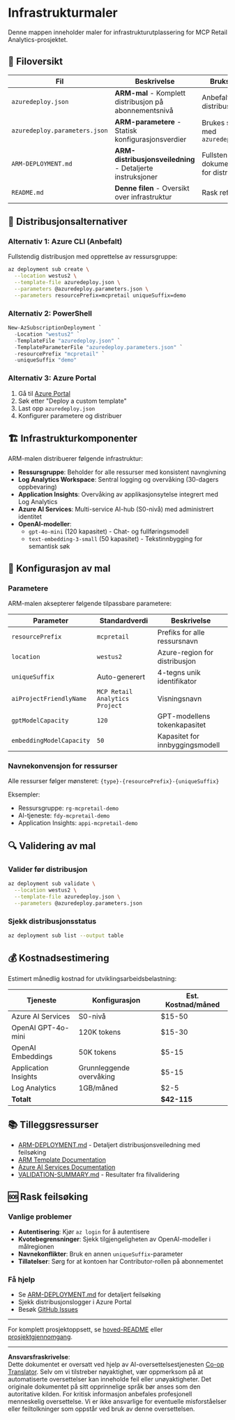 <!--
CO_OP_TRANSLATOR_METADATA:
{
  "original_hash": "09c7975912db719927ad32946b55e621",
  "translation_date": "2025-09-30T13:28:20+00:00",
  "source_file": "azd/infra/README.md",
  "language_code": "no"
}
-->
# Infrastrukturmaler

Denne mappen inneholder maler for infrastrukturutplassering for MCP Retail Analytics-prosjektet.

## 📁 Filoversikt

| Fil | Beskrivelse | Brukstilfelle |
|------|-------------|----------|
| `azuredeploy.json` | **ARM-mal** - Komplett distribusjon på abonnementsnivå | Anbefalt for alle distribusjoner |
| `azuredeploy.parameters.json` | **ARM-parametere** - Statisk konfigurasjonsverdier | Brukes sammen med `azuredeploy.json` |
| `ARM-DEPLOYMENT.md` | **ARM-distribusjonsveiledning** - Detaljerte instruksjoner | Fullstendig dokumentasjon for distribusjon |
| `README.md` | **Denne filen** - Oversikt over infrastruktur | Rask referanse |

## 🚀 Distribusjonsalternativer

### Alternativ 1: Azure CLI (Anbefalt)
Fullstendig distribusjon med opprettelse av ressursgruppe:
```bash
az deployment sub create \
  --location westus2 \
  --template-file azuredeploy.json \
  --parameters @azuredeploy.parameters.json \
  --parameters resourcePrefix=mcpretail uniqueSuffix=demo
```

### Alternativ 2: PowerShell
```powershell
New-AzSubscriptionDeployment `
  -Location "westus2" `
  -TemplateFile "azuredeploy.json" `
  -TemplateParameterFile "azuredeploy.parameters.json" `
  -resourcePrefix "mcpretail" `
  -uniqueSuffix "demo"
```

### Alternativ 3: Azure Portal
1. Gå til [Azure Portal](https://portal.azure.com)
2. Søk etter "Deploy a custom template"
3. Last opp `azuredeploy.json`
4. Konfigurer parametere og distribuer

## 🏗️ Infrastrukturkomponenter

ARM-malen distribuerer følgende infrastruktur:

- **Ressursgruppe**: Beholder for alle ressurser med konsistent navngivning
- **Log Analytics Workspace**: Sentral logging og overvåking (30-dagers oppbevaring)
- **Application Insights**: Overvåking av applikasjonsytelse integrert med Log Analytics
- **Azure AI Services**: Multi-service AI-hub (S0-nivå) med administrert identitet
- **OpenAI-modeller**:
  - `gpt-4o-mini` (120 kapasitet) - Chat- og fullføringsmodell
  - `text-embedding-3-small` (50 kapasitet) - Tekstinnbygging for semantisk søk

## 🔧 Konfigurasjon av mal

### Parametere
ARM-malen aksepterer følgende tilpassbare parametere:

| Parameter | Standardverdi | Beskrivelse |
|-----------|---------|-------------|
| `resourcePrefix` | `mcpretail` | Prefiks for alle ressursnavn |
| `location` | `westus2` | Azure-region for distribusjon |
| `uniqueSuffix` | Auto-generert | 4-tegns unik identifikator |
| `aiProjectFriendlyName` | `MCP Retail Analytics Project` | Visningsnavn |
| `gptModelCapacity` | `120` | GPT-modellens tokenkapasitet |
| `embeddingModelCapacity` | `50` | Kapasitet for innbyggingsmodell |

### Navnekonvensjon for ressurser
Alle ressurser følger mønsteret: `{type}-{resourcePrefix}-{uniqueSuffix}`

Eksempler:
- Ressursgruppe: `rg-mcpretail-demo`
- AI-tjeneste: `fdy-mcpretail-demo`
- Application Insights: `appi-mcpretail-demo`

## 🔍 Validering av mal

### Valider før distribusjon
```bash
az deployment sub validate \
  --location westus2 \
  --template-file azuredeploy.json \
  --parameters @azuredeploy.parameters.json
```

### Sjekk distribusjonsstatus
```bash
az deployment sub list --output table
```

## 💰 Kostnadsestimering

Estimert månedlig kostnad for utviklingsarbeidsbelastning:

| Tjeneste | Konfigurasjon | Est. Kostnad/måned |
|---------|---------------|-----------------|
| Azure AI Services | S0-nivå | $15-50 |
| OpenAI GPT-4o-mini | 120K tokens | $15-30 |
| OpenAI Embeddings | 50K tokens | $5-15 |
| Application Insights | Grunnleggende overvåking | $5-15 |
| Log Analytics | 1GB/måned | $2-5 |
| **Totalt** | | **$42-115** |

## 📚 Tilleggsressurser

- [ARM-DEPLOYMENT.md](./ARM-DEPLOYMENT.md) - Detaljert distribusjonsveiledning med feilsøking
- [ARM Template Documentation](https://docs.microsoft.com/en-us/azure/azure-resource-manager/templates/)
- [Azure AI Services Documentation](https://docs.microsoft.com/en-us/azure/cognitive-services/)
- [VALIDATION-SUMMARY.md](./VALIDATION-SUMMARY.md) - Resultater fra filvalidering

## 🆘 Rask feilsøking

### Vanlige problemer
- **Autentisering**: Kjør `az login` for å autentisere
- **Kvotebegrensninger**: Sjekk tilgjengeligheten av OpenAI-modeller i målregionen
- **Navnekonflikter**: Bruk en annen `uniqueSuffix`-parameter
- **Tillatelser**: Sørg for at kontoen har Contributor-rollen på abonnementet

### Få hjelp
- Se [ARM-DEPLOYMENT.md](./ARM-DEPLOYMENT.md) for detaljert feilsøking
- Sjekk distribusjonslogger i Azure Portal
- Besøk [GitHub Issues](https://github.com/microsoft/MCP-Server-and-PostgreSQL-Sample-Retail/issues)

---

For komplett prosjektoppsett, se [hoved-README](../../README.md) eller [prosjektgjennomgang](../../walkthrough/README.md).

---

**Ansvarsfraskrivelse**:  
Dette dokumentet er oversatt ved hjelp av AI-oversettelsestjenesten [Co-op Translator](https://github.com/Azure/co-op-translator). Selv om vi tilstreber nøyaktighet, vær oppmerksom på at automatiserte oversettelser kan inneholde feil eller unøyaktigheter. Det originale dokumentet på sitt opprinnelige språk bør anses som den autoritative kilden. For kritisk informasjon anbefales profesjonell menneskelig oversettelse. Vi er ikke ansvarlige for eventuelle misforståelser eller feiltolkninger som oppstår ved bruk av denne oversettelsen.